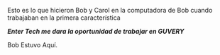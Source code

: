 Esto es lo que hicieron Bob y Carol en la computadora de Bob cuando trabajaban en la primera característica

***Enter Tech me dara la oportunidad de trabajar en GUVERY***

Bob Estuvo Aquí.
